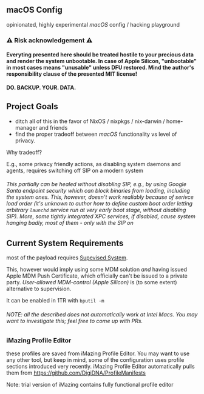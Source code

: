 ## macOS Config

opinionated, highly experimental _macOS_ config / hacking playground

### ⚠️ Risk acknowledgement ⚠️ 

#### Everyting presented here should be treated hostile to your precious data and render the system unbootable. In case of Apple Silicon, "unbootable" in most cases means "unusable" unless DFU restored. Mind the author's responsibility clause of the presented MIT license!

**DO. BACKUP. YOUR. DATA.**


## Project Goals

- ditch all of this in the favor of NixOS / nixpkgs / nix-darwin / home-manager and friends
- find the proper tradeoff between _macOS_ functionality vs level of privacy.

Why tradeoff?

E.g., some privacy friendly actions, as disabling system daemons and agents, requires switching off  SIP on a modern system


###### This partially can be healed without disabling SIP, e.g., by using Google Santa endpoint security which can block binaries from loading, including the system ones. This, however, doesn't work realiably because of serivce load order (it's unknown to author how to define custom boot order letting arbitrary `launchd` service run at very early boot stage, without disabling SIP). More, some tightly integrated XPC services, if disabled, cause system hanging badly, most of them - only with the SIP on
 
## Current System Requirements

most of the payload requires [Supevised System](https://support.apple.com/en-gb/guide/deployment/dep1d89f0bff/web).

This, however would imply using some MDM solution _and_ having issued Apple MDM Push Certificate, which officially can't be issued to a private party.
_User-allowed MDM-control (Apple Silicon)_ is (to some extent) alternative to supervision.

It can be enabled in 1TR with `bputil -m`

###### NOTE: all the described does not automatically work at Intel Macs. You may want to investigate this; feel free to come up with PRs.

### iMazing Profile Editor

these profiles are saved from iMazing Profile Editor. You may want to use any other tool, but keep in mind, some of the configuration
uses profile sections introduced very recently. iMazing Profile Editor automatically pulls them from https://github.com/DigiDNA/ProfileManifests

Note: trial version of iMazing contains fully functional profile editor


